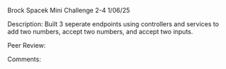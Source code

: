 Brock Spacek
Mini Challenge 2-4
1/06/25

Description: Built 3 seperate endpoints using controllers and services to add two numbers, accept two numbers, and accept two inputs.

Peer Review: 

Comments: 
